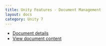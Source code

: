 ```yaml
---
title: Unity Features - Document Management
layout: docs
category: Unity 7
---
```

- [Document details](document-management/document-details.md)  
- [View document content](document-management/view-content.md)  
